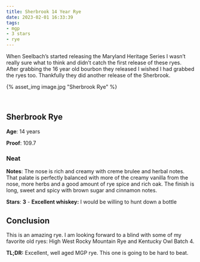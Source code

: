 ```yaml
---
title: Sherbrook 14 Year Rye
date: 2023-02-01 16:33:39
tags:
- mgp
- 3 stars
- rye
---
```


When Seelbach’s started releasing the Maryland Heritage Series I wasn’t really sure what to think and didn’t catch the first release of these ryes. After grabbing the 16 year old bourbon they released I wished I had grabbed the ryes too. Thankfully they did another release of the Sherbrook.

{% asset_img image.jpg "Sherbrook Rye" %}

&nbsp;

## Sherbrook Rye

**Age**: 14 years

**Proof**: 109.7

### Neat

**Notes**: The nose is rich and creamy with creme brulee and herbal notes. That palate is perfectly balanced with more of the creamy vanilla from the nose, more herbs and a good amount of rye spice and rich oak. The finish is long, sweet and spicy with brown sugar and cinnamon notes.


**Stars**: **3** - **Excellent whiskey:** I would be willing to hunt down a bottle
 

## Conclusion

This is an amazing rye. I am looking forward to a blind with some of my favorite old ryes: High West Rocky Mountain Rye and Kentucky Owl Batch 4. 

**TL;DR:** Excellent, well aged MGP rye. This one is going to be hard to beat.
